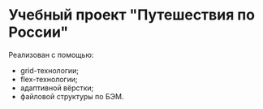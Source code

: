 # Учебный проект "Путешествия по России"

Реализован с помощью:

* grid-технологии;
* flex-технологии;
* адаптивной вёрстки;
* файловой структуры по БЭМ.
